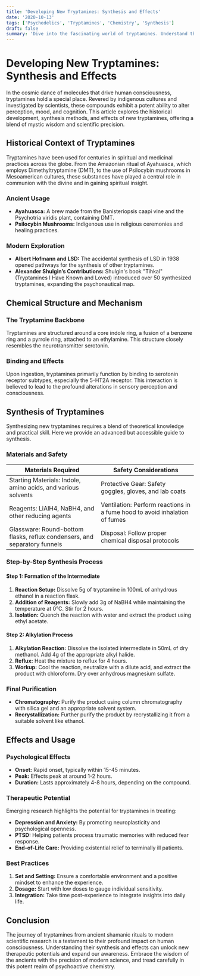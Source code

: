 ```yaml
---
title: 'Developing New Tryptamines: Synthesis and Effects'
date: '2020-10-13'
tags: ['Psychedelics', 'Tryptamines', 'Chemistry', 'Synthesis']
draft: false
summary: 'Dive into the fascinating world of tryptamines. Understand their chemistry, synthesis techniques, and their profound effects on human consciousness.'
---
```


# Developing New Tryptamines: Synthesis and Effects

In the cosmic dance of molecules that drive human consciousness, tryptamines hold a special place. Revered by indigenous cultures and investigated by scientists, these compounds exhibit a potent ability to alter perception, mood, and cognition. This article explores the historical development, synthesis methods, and effects of new tryptamines, offering a blend of mystic wisdom and scientific precision.

## Historical Context of Tryptamines

Tryptamines have been used for centuries in spiritual and medicinal practices across the globe. From the Amazonian ritual of Ayahuasca, which employs Dimethyltryptamine (DMT), to the use of Psilocybin mushrooms in Mesoamerican cultures, these substances have played a central role in communion with the divine and in gaining spiritual insight.

### Ancient Usage

- **Ayahuasca:** A brew made from the Banisteriopsis caapi vine and the Psychotria viridis plant, containing DMT.
- **Psilocybin Mushrooms:** Indigenous use in religious ceremonies and healing practices.

### Modern Exploration

- **Albert Hofmann and LSD:** The accidental synthesis of LSD in 1938 opened pathways for the synthesis of other tryptamines.
- **Alexander Shulgin’s Contributions:** Shulgin's book "Tihkal" (Tryptamines I Have Known and Loved) introduced over 50 synthesized tryptamines, expanding the psychonautical map.

## Chemical Structure and Mechanism

### The Tryptamine Backbone

Tryptamines are structured around a core indole ring, a fusion of a benzene ring and a pyrrole ring, attached to an ethylamine. This structure closely resembles the neurotransmitter serotonin.

### Binding and Effects

Upon ingestion, tryptamines primarily function by binding to serotonin receptor subtypes, especially the 5-HT2A receptor. This interaction is believed to lead to the profound alterations in sensory perception and consciousness.

## Synthesis of Tryptamines

Synthesizing new tryptamines requires a blend of theoretical knowledge and practical skill. Here we provide an advanced but accessible guide to synthesis.

### Materials and Safety

| Materials Required           | Safety Considerations       |
|------------------------------|-----------------------------|
| Starting Materials: Indole, amino acids, and various solvents | Protective Gear: Safety goggles, gloves, and lab coats |
| Reagents: LiAlH4, NaBH4, and other reducing agents | Ventilation: Perform reactions in a fume hood to avoid inhalation of fumes |
| Glassware: Round-bottom flasks, reflux condensers, and separatory funnels | Disposal: Follow proper chemical disposal protocols |

### Step-by-Step Synthesis Process

#### Step 1: Formation of the Intermediate

1. **Reaction Setup:** Dissolve 5g of tryptamine in 100mL of anhydrous ethanol in a reaction flask.
2. **Addition of Reagents:** Slowly add 3g of NaBH4 while maintaining the temperature at 0°C. Stir for 2 hours.
3. **Isolation:** Quench the reaction with water and extract the product using ethyl acetate.

#### Step 2: Alkylation Process

1. **Alkylation Reaction:** Dissolve the isolated intermediate in 50mL of dry methanol. Add 4g of the appropriate alkyl halide.
2. **Reflux:** Heat the mixture to reflux for 4 hours.
3. **Workup:** Cool the reaction, neutralize with a dilute acid, and extract the product with chloroform. Dry over anhydrous magnesium sulfate.

### Final Purification

- **Chromatography:** Purify the product using column chromatography with silica gel and an appropriate solvent system.
- **Recrystallization:** Further purify the product by recrystallizing it from a suitable solvent like ethanol.

## Effects and Usage

### Psychological Effects

- **Onset:** Rapid onset, typically within 15-45 minutes.
- **Peak:** Effects peak at around 1-2 hours.
- **Duration:** Lasts approximately 4-8 hours, depending on the compound.

### Therapeutic Potential

Emerging research highlights the potential for tryptamines in treating:

- **Depression and Anxiety:** By promoting neuroplasticity and psychological openness.
- **PTSD:** Helping patients process traumatic memories with reduced fear response.
- **End-of-Life Care:** Providing existential relief to terminally ill patients.

### Best Practices

1. **Set and Setting:** Ensure a comfortable environment and a positive mindset to enhance the experience.
2. **Dosage:** Start with low doses to gauge individual sensitivity.
3. **Integration:** Take time post-experience to integrate insights into daily life.

## Conclusion

The journey of tryptamines from ancient shamanic rituals to modern scientific research is a testament to their profound impact on human consciousness. Understanding their synthesis and effects can unlock new therapeutic potentials and expand our awareness. Embrace the wisdom of the ancients with the precision of modern science, and tread carefully in this potent realm of psychoactive chemistry.